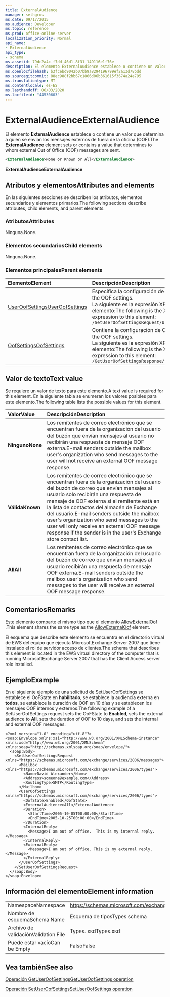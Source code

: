 ```yaml
---
title: ExternalAudience
manager: sethgros
ms.date: 09/17/2015
ms.audience: Developer
ms.topic: reference
ms.prod: office-online-server
localization_priority: Normal
api_name:
- ExternalAudience
api_type:
- schema
ms.assetid: 79dc2a4c-f7dd-46d1-8f31-149116e1f76e
description: El elemento ExternalAudience establece o contiene un valor que determina a quién se envían los mensajes externos de fuera de la oficina (OOF).
ms.openlocfilehash: b3fcebd9042b07bb9a8294196799ef2a13d78bdd
ms.sourcegitcommit: 88ec988f2bb67c1866d06b361615f3674a24e795
ms.translationtype: MT
ms.contentlocale: es-ES
ms.lasthandoff: 06/03/2020
ms.locfileid: "44530603"
---
```

# <a name="externalaudience"></a><span data-ttu-id="d0b61-103">ExternalAudience</span><span class="sxs-lookup"><span data-stu-id="d0b61-103">ExternalAudience</span></span>

<span data-ttu-id="d0b61-104">El elemento **ExternalAudience** establece o contiene un valor que determina a quién se envían los mensajes externos de fuera de la oficina (OOF).</span><span class="sxs-lookup"><span data-stu-id="d0b61-104">The **ExternalAudience** element sets or contains a value that determines to whom external Out of Office (OOF) messages are sent.</span></span> 
  
```xml
<ExternalAudience>None or Known or All</ExternalAudience>
```

 <span data-ttu-id="d0b61-105">**ExternalAudience**</span><span class="sxs-lookup"><span data-stu-id="d0b61-105">**ExternalAudience**</span></span>
## <a name="attributes-and-elements"></a><span data-ttu-id="d0b61-106">Atributos y elementos</span><span class="sxs-lookup"><span data-stu-id="d0b61-106">Attributes and elements</span></span>

<span data-ttu-id="d0b61-107">En las siguientes secciones se describen los atributos, elementos secundarios y elementos primarios.</span><span class="sxs-lookup"><span data-stu-id="d0b61-107">The following sections describe attributes, child elements, and parent elements.</span></span>
  
### <a name="attributes"></a><span data-ttu-id="d0b61-108">Atributos</span><span class="sxs-lookup"><span data-stu-id="d0b61-108">Attributes</span></span>

<span data-ttu-id="d0b61-109">Ninguna.</span><span class="sxs-lookup"><span data-stu-id="d0b61-109">None.</span></span>
  
### <a name="child-elements"></a><span data-ttu-id="d0b61-110">Elementos secundarios</span><span class="sxs-lookup"><span data-stu-id="d0b61-110">Child elements</span></span>

<span data-ttu-id="d0b61-111">Ninguna.</span><span class="sxs-lookup"><span data-stu-id="d0b61-111">None.</span></span>
  
### <a name="parent-elements"></a><span data-ttu-id="d0b61-112">Elementos principales</span><span class="sxs-lookup"><span data-stu-id="d0b61-112">Parent elements</span></span>

|<span data-ttu-id="d0b61-113">**Elemento**</span><span class="sxs-lookup"><span data-stu-id="d0b61-113">**Element**</span></span>|<span data-ttu-id="d0b61-114">**Descripción**</span><span class="sxs-lookup"><span data-stu-id="d0b61-114">**Description**</span></span>|
|:-----|:-----|
|[<span data-ttu-id="d0b61-115">UserOofSettings</span><span class="sxs-lookup"><span data-stu-id="d0b61-115">UserOofSettings</span></span>](useroofsettings.md) <br/> |<span data-ttu-id="d0b61-116">Especifica la configuración de OOF.</span><span class="sxs-lookup"><span data-stu-id="d0b61-116">Specifies the OOF settings.</span></span>  <br/> <span data-ttu-id="d0b61-117">La siguiente es la expresión XPath a este elemento:</span><span class="sxs-lookup"><span data-stu-id="d0b61-117">The following is the XPath expression to this element:</span></span>  <br/>  `/SetUserOofSettingsRequest/UserOofSettings` <br/> |
|[<span data-ttu-id="d0b61-118">OofSettings</span><span class="sxs-lookup"><span data-stu-id="d0b61-118">OofSettings</span></span>](oofsettings.md) <br/> |<span data-ttu-id="d0b61-119">Contiene la configuración de OOF.</span><span class="sxs-lookup"><span data-stu-id="d0b61-119">Contains the OOF settings.</span></span>  <br/> <span data-ttu-id="d0b61-120">La siguiente es la expresión XPath a este elemento:</span><span class="sxs-lookup"><span data-stu-id="d0b61-120">The following is the XPath expression to this element:</span></span>  <br/>  `/GetUserOofSettingsResponse/OofSettings` <br/> |
   
## <a name="text-value"></a><span data-ttu-id="d0b61-121">Valor de texto</span><span class="sxs-lookup"><span data-stu-id="d0b61-121">Text value</span></span>

<span data-ttu-id="d0b61-122">Se requiere un valor de texto para este elemento.</span><span class="sxs-lookup"><span data-stu-id="d0b61-122">A text value is required for this element.</span></span> <span data-ttu-id="d0b61-123">En la siguiente tabla se enumeran los valores posibles para este elemento.</span><span class="sxs-lookup"><span data-stu-id="d0b61-123">The following table lists the possible values for this element.</span></span>
  
|<span data-ttu-id="d0b61-124">**Valor**</span><span class="sxs-lookup"><span data-stu-id="d0b61-124">**Value**</span></span>|<span data-ttu-id="d0b61-125">**Descripción**</span><span class="sxs-lookup"><span data-stu-id="d0b61-125">**Description**</span></span>|
|:-----|:-----|
|<span data-ttu-id="d0b61-126">**Ninguno**</span><span class="sxs-lookup"><span data-stu-id="d0b61-126">**None**</span></span> <br/> |<span data-ttu-id="d0b61-127">Los remitentes de correo electrónico que se encuentran fuera de la organización del usuario del buzón que envían mensajes al usuario no recibirán una respuesta de mensaje OOF externa.</span><span class="sxs-lookup"><span data-stu-id="d0b61-127">E-mail senders outside the mailbox user's organization who send messages to the user will not receive an external OOF message response.</span></span>  <br/> |
|<span data-ttu-id="d0b61-128">**Válida**</span><span class="sxs-lookup"><span data-stu-id="d0b61-128">**Known**</span></span> <br/> |<span data-ttu-id="d0b61-129">Los remitentes de correo electrónico que se encuentran fuera de la organización del usuario del buzón de correo que envían mensajes al usuario solo recibirán una respuesta de mensaje de OOF externa si el remitente está en la lista de contactos del almacén de Exchange del usuario.</span><span class="sxs-lookup"><span data-stu-id="d0b61-129">E-mail senders outside the mailbox user's organization who send messages to the user will only receive an external OOF message response if the sender is in the user's Exchange store contact list.</span></span>  <br/> |
|<span data-ttu-id="d0b61-130">**All**</span><span class="sxs-lookup"><span data-stu-id="d0b61-130">**All**</span></span> <br/> |<span data-ttu-id="d0b61-131">Los remitentes de correo electrónico que se encuentran fuera de la organización del usuario del buzón de correo que envían mensajes al usuario recibirán una respuesta de mensaje OOF externa.</span><span class="sxs-lookup"><span data-stu-id="d0b61-131">E-mail senders outside the mailbox user's organization who send messages to the user will receive an external OOF message response.</span></span>  <br/> |
   
## <a name="remarks"></a><span data-ttu-id="d0b61-132">Comentarios</span><span class="sxs-lookup"><span data-stu-id="d0b61-132">Remarks</span></span>

<span data-ttu-id="d0b61-133">Este elemento comparte el mismo tipo que el elemento [AllowExternalOof](allowexternaloof.md) .</span><span class="sxs-lookup"><span data-stu-id="d0b61-133">This element shares the same type as the [AllowExternalOof](allowexternaloof.md) element.</span></span> 
  
<span data-ttu-id="d0b61-134">El esquema que describe este elemento se encuentra en el directorio virtual de EWS del equipo que ejecuta MicrosoftExchange Server 2007 que tiene instalado el rol de servidor acceso de clientes.</span><span class="sxs-lookup"><span data-stu-id="d0b61-134">The schema that describes this element is located in the EWS virtual directory of the computer that is running MicrosoftExchange Server 2007 that has the Client Access server role installed.</span></span>
  
## <a name="example"></a><span data-ttu-id="d0b61-135">Ejemplo</span><span class="sxs-lookup"><span data-stu-id="d0b61-135">Example</span></span>

<span data-ttu-id="d0b61-136">En el siguiente ejemplo de una solicitud de SetUserOofSettings se establece el OoFState en **habilitado**, se establece la audiencia externa en **todos**, se establece la duración de OOF en 10 días y se establecen los mensajes OOF internos y externos.</span><span class="sxs-lookup"><span data-stu-id="d0b61-136">The following example of a SetUserOofSettings request sets the OoFState to **Enabled**, sets the external audience to **All**, sets the duration of OOF to 10 days, and sets the internal and external OOF messages.</span></span>
  
```
<?xml version="1.0" encoding="utf-8"?>
<soap:Envelope xmlns:xsi="http://www.w3.org/2001/XMLSchema-instance" xmlns:xsd="http://www.w3.org/2001/XMLSchema" xmlns:soap="http://schemas.xmlsoap.org/soap/envelope/">
  <soap:Body>
    <SetUserOofSettingsRequest xmlns="https://schemas.microsoft.com/exchange/services/2006/messages">
      <Mailbox xmlns="https://schemas.microsoft.com/exchange/services/2006/types">
        <Name>David Alexander</Name>
        <Address>someone@example.com</Address>
        <RoutingType>SMTP</RoutingType>
      </Mailbox>
      <UserOofSettings xmlns="https://schemas.microsoft.com/exchange/services/2006/types">
        <OofState>Enabled</OofState>
        <ExternalAudience>All</ExternalAudience>
        <Duration>
          <StartTime>2005-10-05T00:00:00</StartTime>
          <EndTime>2005-10-25T00:00:00</EndTime>
        </Duration>
        <InternalReply>
          <Message>I am out of office.  This is my internal reply.</Message>
        </InternalReply>
        <ExternalReply>
          <Message>I am out of office. This is my external reply.</Message>
        </ExternalReply>
      </UserOofSettings>
    </SetUserOofSettingsRequest>
  </soap:Body>
</soap:Envelope>
```

## <a name="element-information"></a><span data-ttu-id="d0b61-137">Información del elemento</span><span class="sxs-lookup"><span data-stu-id="d0b61-137">Element information</span></span>

|||
|:-----|:-----|
|<span data-ttu-id="d0b61-138">Namespace</span><span class="sxs-lookup"><span data-stu-id="d0b61-138">Namespace</span></span>  <br/> |https://schemas.microsoft.com/exchange/services/2006/types  <br/> |
|<span data-ttu-id="d0b61-139">Nombre de esquema</span><span class="sxs-lookup"><span data-stu-id="d0b61-139">Schema Name</span></span>  <br/> |<span data-ttu-id="d0b61-140">Esquema de tipos</span><span class="sxs-lookup"><span data-stu-id="d0b61-140">Types schema</span></span>  <br/> |
|<span data-ttu-id="d0b61-141">Archivo de validación</span><span class="sxs-lookup"><span data-stu-id="d0b61-141">Validation File</span></span>  <br/> |<span data-ttu-id="d0b61-142">Types. xsd</span><span class="sxs-lookup"><span data-stu-id="d0b61-142">Types.xsd</span></span>  <br/> |
|<span data-ttu-id="d0b61-143">Puede estar vacío</span><span class="sxs-lookup"><span data-stu-id="d0b61-143">Can be Empty</span></span>  <br/> |<span data-ttu-id="d0b61-144">Falso</span><span class="sxs-lookup"><span data-stu-id="d0b61-144">False</span></span>  <br/> |
   
## <a name="see-also"></a><span data-ttu-id="d0b61-145">Vea también</span><span class="sxs-lookup"><span data-stu-id="d0b61-145">See also</span></span>



[<span data-ttu-id="d0b61-146">Operación GetUserOofSettings</span><span class="sxs-lookup"><span data-stu-id="d0b61-146">GetUserOofSettings operation</span></span>](getuseroofsettings-operation.md)
  
[<span data-ttu-id="d0b61-147">Operación SetUserOofSettings</span><span class="sxs-lookup"><span data-stu-id="d0b61-147">SetUserOofSettings operation</span></span>](setuseroofsettings-operation.md)

